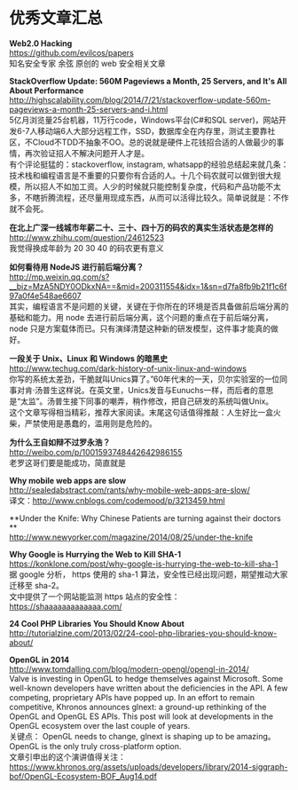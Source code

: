 优秀文章汇总
========

**Web2.0 Hacking**  
https://github.com/evilcos/papers  
知名安全专家 余弦 原创的 web 安全相关文章

**StackOverflow Update: 560M Pageviews a Month, 25 Servers, and It's All About Performance**  
http://highscalability.com/blog/2014/7/21/stackoverflow-update-560m-pageviews-a-month-25-servers-and-i.html  
5亿月浏览量25台机器，11万行code，Windows平台(C#和SQL server)，网站开发6-7人移动端6人大部分远程工作，SSD，数据库全在内存里，测试主要靠社区，不Cloud不TDD不抽象不OO。总的说就是硬件上花钱招合适的人做最少的事情，再次验证招人不解决问题开人才是。  
有个评论挺猛的：stackoverflow, instagram, whatsapp的经验总结起来就几条：技术栈和编程语言是不重要的只要你有合适的人。十几个码农就可以做到很大规模，所以招人不如加工资。人少的时候就只能控制复杂度，代码和产品功能不太多，不瞎折腾流程，还尽量用现成东西，从而可以活得比较久。简单说就是：不作就不会死。

**在北上广深一线城市年薪二十、三十、四十万的码农的真实生活状态是怎样的**
http://www.zhihu.com/question/24612523  
我觉得换成年龄为 20 30 40 的码农更有意义


**如何看待用 NodeJS 进行前后端分离？**  
http://mp.weixin.qq.com/s?__biz=MzA5NDY0ODkxNA==&mid=200311554&idx=1&sn=d7fa8fb9b21f1c6f97a0f4e548ae6607  
其实，编程语言不是问题的关键，关键在于你所在的环境是否具备做前后端分离的基础和能力。用 node 去进行前后端分离，这个问题的重点在于前后端分离，node 只是方案载体而已。只有演绎清楚这种新的研发模型，这件事才能真的做好。

**一段关于 Unix、Linux 和 Windows 的暗黑史**  
http://www.techug.com/dark-history-of-unix-linux-and-windows  
你写的系统太差劲，干脆就叫Unics算了。”60年代末的一天，贝尔实验室的一位同事对肯&middot;汤普生这样说。在英文里，Unics发音与Eunuchs一样，而后者的意思是“太监”。汤普生接下同事的嘲弄，稍作修改，把自己研发的系统叫做Unix。  
这个文章写得相当精彩，推荐大家阅读。末尾这句话值得推敲：人生好比一盒火柴，严禁使用是愚蠢的，滥用则是危险的。

**为什么王自如辩不过罗永浩？**  
http://weibo.com/p/1001593748442642986155  
老罗这哥们要是能成功，简直就是

**Why mobile web apps are slow**  
http://sealedabstract.com/rants/why-mobile-web-apps-are-slow/  
译文：http://www.cnblogs.com/codemood/p/3213459.html  

**Under the Knife: Why Chinese Patients are turning against their doctors **  
http://www.newyorker.com/magazine/2014/08/25/under-the-knife  

**Why Google is Hurrying the Web to Kill SHA-1**  
https://konklone.com/post/why-google-is-hurrying-the-web-to-kill-sha-1  
据 google 分析， https 使用的 sha-1 算法，安全性已经出现问题，期望推动大家迁移至 sha-2。  
文中提供了一个网站能监测 https 站点的安全性： https://shaaaaaaaaaaaaa.com/  

**24 Cool PHP Libraries You Should Know About**  
http://tutorialzine.com/2013/02/24-cool-php-libraries-you-should-know-about/  

**OpenGL in 2014**  
http://www.tomdalling.com/blog/modern-opengl/opengl-in-2014/  
Valve is investing in OpenGL to hedge themselves against Microsoft. Some well-known developers have written about the deficiencies in the API. A few competing, proprietary APIs have popped up. In an effort to remain competitive, Khronos announces glnext: a ground-up rethinking of the OpenGL and OpenGL ES APIs. This post will look at developments in the OpenGL ecosystem over the last couple of years.  
关键点： OpenGL needs to change, glnext is shaping up to be amazing。OpenGL is the only truly cross-platform option.  
文章引申出的这个演讲值得关注： https://www.khronos.org/assets/uploads/developers/library/2014-siggraph-bof/OpenGL-Ecosystem-BOF_Aug14.pdf  
